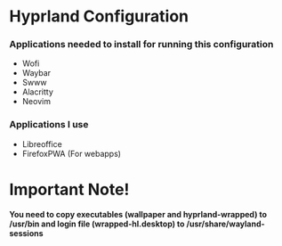 # Hyprland Configuration

### Applications needed to install for running this configuration

- Wofi
- Waybar
- Swww
- Alacritty
- Neovim

### Applications I use

- Libreoffice
- FirefoxPWA (For webapps)

# Important Note!

**You need to copy executables (wallpaper and hyprland-wrapped) to /usr/bin and login file (wrapped-hl.desktop) to /usr/share/wayland-sessions**

